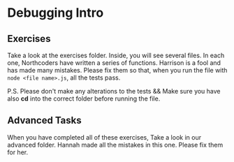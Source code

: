 # Debugging Intro

## Exercises

Take a look at the exercises folder. Inside, you will see several files. In each one, Northcoders have written a series of functions. Harrison is a fool and has made many mistakes. Please fix them so that, when you run the file with `node <file name>.js`, all the tests pass.

P.S. Please don't make any alterations to the tests && Make sure you have also **cd** into the correct folder before running the file.

## Advanced Tasks

When you have completed all of these exercises, Take a look in our advanced folder. Hannah made all the mistakes in this one. Please fix them for her.
